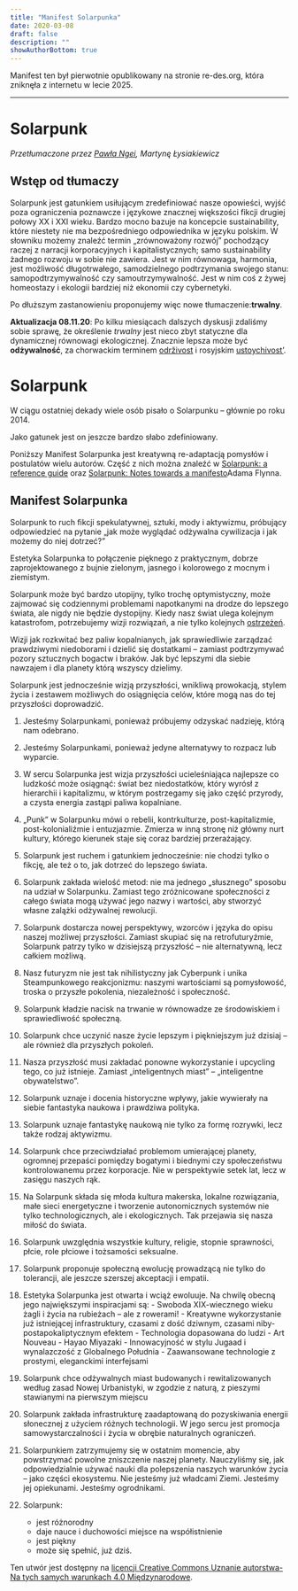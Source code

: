 ```yaml
---
title: "Manifest Solarpunka"
date: 2020-03-08
draft: false
description: ""
showAuthorBottom: true
---
```


Manifest ten był pierwotnie opublikowany na stronie re-des.org, która zniknęła z internetu w lecie 2025.

---

# Solarpunk

_Przetłumaczone przez [Pawła Ngei](https://alxd.org/manifest-solarpunka-pl.html), Martynę Łysiakiewicz_

## Wstęp od tłumaczy

Solarpunk jest gatunkiem usiłującym zredefiniować nasze opowieści, wyjść poza ograniczenia poznawcze i językowe znacznej większości fikcji drugiej połowy XX i XXI wieku. Bardzo mocno bazuje na koncepcie sustainability, które niestety nie ma bezpośredniego odpowiednika w języku polskim. W słowniku możemy znaleźć termin „zrównoważony rozwój” pochodzący raczej z narracji korporacyjnych i kapitalistycznych; samo sustainability żadnego rozwoju w sobie nie zawiera. Jest w nim równowaga, harmonia, jest możliwość długotrwałego, samodzielnego podtrzymania swojego stanu: samopodtrzymywalność czy samoutrzymywalność. Jest w nim coś z żywej homeostazy i ekologii bardziej niż ekonomii czy cybernetyki.

Po dłuższym zastanowieniu proponujemy więc nowe tłumaczenie:**trwalny**.

**Aktualizacja 08.11.20**: Po kilku miesiącach dalszych dyskusji zdaliśmy sobie sprawę, że określenie _trwalny_ jest nieco zbyt statyczne dla dynamicznej równowagi ekologicznej. Znacznie lepsza może być **odżywalność**, za chorwackim terminem [održivost](https://sh.wiktionary.org/wiki/odr%C5%BEivost) i rosyjskim [ustoychivost’](https://en.wiktionary.org/wiki/%D1%83%D1%81%D1%82%D0%BE%D0%B9%D1%87%D0%B8%D0%B2%D0%BE%D1%81%D1%82%D1%8C).

# Solarpunk

W ciągu ostatniej dekady wiele osób pisało o Solarpunku – głównie po roku 2014.

Jako gatunek jest on jeszcze bardzo słabo zdefiniowany.

Poniższy Manifest Solarpunka jest kreatywną re-adaptacją pomysłów i postulatów wielu autorów. Część z nich można znaleźć w [Solarpunk: a reference guide](https://medium.com/solarpunks/solarpunk-a-reference-guide-8bcf18871965) oraz [Solarpunk: Notes towards a manifesto](https://hieroglyph.asu.edu/2014/09/solarpunk-notes-toward-a-manifesto/)Adama Flynna.

## Manifest Solarpunka

Solarpunk to ruch fikcji spekulatywnej, sztuki, mody i aktywizmu, próbujący odpowiedzieć na pytanie „jak może wyglądać odżywalna cywilizacja i jak możemy do niej dotrzeć?”

Estetyka Solarpunka to połączenie pięknego z praktycznym, dobrze zaprojektowanego z bujnie zielonym, jasnego i kolorowego z mocnym i ziemistym.

Solarpunk może być bardzo utopijny, tylko trochę optymistyczny, może zajmować się codziennymi problemami napotkanymi na drodze do lepszego świata, ale nigdy nie będzie dystopijny. Kiedy nasz świat ulega kolejnym katastrofom, potrzebujemy wizji rozwiązań, a nie tylko kolejnych [ostrzeżeń](https://m1k3y.com/2016/04/25/cyberpunk-was-supposed-to-be-a-warning-remastered-from-the-grinding-be-archives/).

Wizji jak rozkwitać bez paliw kopalnianych, jak sprawiedliwie zarządzać prawdziwymi niedoborami i dzielić się dostatkami – zamiast podtrzymywać pozory sztucznych bogactw i braków. Jak być lepszymi dla siebie nawzajem i dla planety którą wszyscy dzielimy.

Solarpunk jest jednocześnie wizją przyszłości, wnikliwą prowokacją, stylem życia i zestawem możliwych do osiągnięcia celów, które mogą nas do tej przyszłości doprowadzić.

1.  Jesteśmy Solarpunkami, ponieważ próbujemy odzyskać nadzieję, którą nam odebrano.
    
2.  Jesteśmy Solarpunkami, ponieważ jedyne alternatywy to rozpacz lub wyparcie.
    
3.  W sercu Solarpunka jest wizja przyszłości ucieleśniająca najlepsze co ludzkość może osiągnąć: świat bez niedostatków, który wyrósł z hierarchii i kapitalizmu, w którym postrzegamy się jako część przyrody, a czysta energia zastąpi paliwa kopalniane.
    
4.  „Punk” w Solarpunku mówi o rebelii, kontrkulturze, post-kapitalizmie, post-kolonialiźmie i entuzjazmie. Zmierza w inną stronę niż główny nurt kultury, którego kierunek staje się coraz bardziej przerażający.
    
5.  Solarpunk jest ruchem i gatunkiem jednocześnie: nie chodzi tylko o fikcję, ale też o to, jak dotrzeć do lepszego świata.
    
6.  Solarpunk zakłada wielość metod: nie ma jednego „słusznego” sposobu na udział w Solarpunku. Zamiast tego zróżnicowane społeczności z całego świata mogą używać jego nazwy i wartości, aby stworzyć własne zalążki odżywalnej rewolucji.
    
7.  Solarpunk dostarcza nowej perspektywy, wzorców i języka do opisu naszej możliwej przyszłości. Zamiast skupiać się na retrofuturyźmie, Solarpunk patrzy tylko w dzisiejszą przyszłość – nie alternatywną, lecz całkiem możliwą.
    
8.  Nasz futuryzm nie jest tak nihilistyczny jak Cyberpunk i unika Steampunkowego reakcjonizmu: naszymi wartościami są pomysłowość, troska o przyszłe pokolenia, niezależność i społeczność.
    
9.  Solarpunk kładzie nacisk na trwanie w równowadze ze środowiskiem i sprawiedliwość społeczną.
    
10.  Solarpunk chce uczynić nasze życie lepszym i piękniejszym już dzisiaj – ale również dla przyszłych pokoleń.
    
11.  Nasza przyszłość musi zakładać ponowne wykorzystanie i upcycling tego, co już istnieje. Zamiast „inteligentnych miast” – „inteligentne obywatelstwo”.
    
12.  Solarpunk uznaje i docenia historyczne wpływy, jakie wywierały na siebie fantastyka naukowa i prawdziwa polityka.
    
13.  Solarpunk uznaje fantastykę naukową nie tylko za formę rozrywki, lecz także rodzaj aktywizmu.
    
14.  Solarpunk chce przeciwdziałać problemom umierającej planety, ogromnej przepaści pomiędzy bogatymi i biednymi czy społeczeństwu kontrolowanemu przez korporacje. Nie w perspektywie setek lat, lecz w zasięgu naszych rąk.
    
15.  Na Solarpunk składa się młoda kultura makerska, lokalne rozwiązania, małe sieci energetyczne i tworzenie autonomicznych systemów nie tylko technologicznych, ale i ekologicznych. Tak przejawia się nasza miłość do świata.
    
16.  Solarpunk uwzględnia wszystkie kultury, religie, stopnie sprawności, płcie, role płciowe i tożsamości seksualne.
    
17.  Solarpunk proponuje społeczną ewolucję prowadzącą nie tylko do tolerancji, ale jeszcze szerszej akceptacji i empatii.
    
18.  Estetyka Solarpunka jest otwarta i wciąż ewoluuje. Na chwilę obecną jego największymi inspiracjami są:
    - Swoboda XIX-wiecznego wieku żagli i życia na rubieżach – ale z rowerami!
    - Kreatywne wykorzystanie już istniejącej infrastruktury, czasami z dość dziwnym, czasami niby-postapokaliptycznym efektem
    - Technologia dopasowana do ludzi
    - Art Nouveau
    - Hayao Miyazaki
    - Innowacyjność w stylu Jugaad i wynalazczość z Globalnego Południa
    - Zaawansowane technologie z prostymi, eleganckimi interfejsami
    
19.  Solarpunk chce odżywalnych miast budowanych i rewitalizowanych według zasad Nowej Urbanistyki, w zgodzie z naturą, z pieszymi stawianymi na pierwszym miejscu
    
20.  Solarpunk zakłada infrastrukturę zaadaptowaną do pozyskiwania energii słonecznej z użyciem różnych technologii. W jego sercu jest promocja samowystarczalności i życia w obrębie naturalnych ograniczeń.
    
21.  Solarpunkiem zatrzymujemy się w ostatnim momencie, aby powstrzymać powolne zniszczenie naszej planety. Nauczyliśmy się, jak odpowiedzialnie używać nauki dla polepszenia naszych warunków życia – jako części ekosystemu. Nie jesteśmy już władcami Ziemi. Jesteśmy jej opiekunami. Jesteśmy ogrodnikami.
    
22. Solarpunk:
    - jest różnorodny
    - daje nauce i duchowości miejsce na współistnienie
    - jest piękny
    - może się spełnić, już dziś.

Ten utwór jest dostępny na [licencji Creative Commons Uznanie autorstwa-Na tych samych warunkach 4.0 Międzynarodowe](http://creativecommons.org/licenses/by-sa/4.0/).